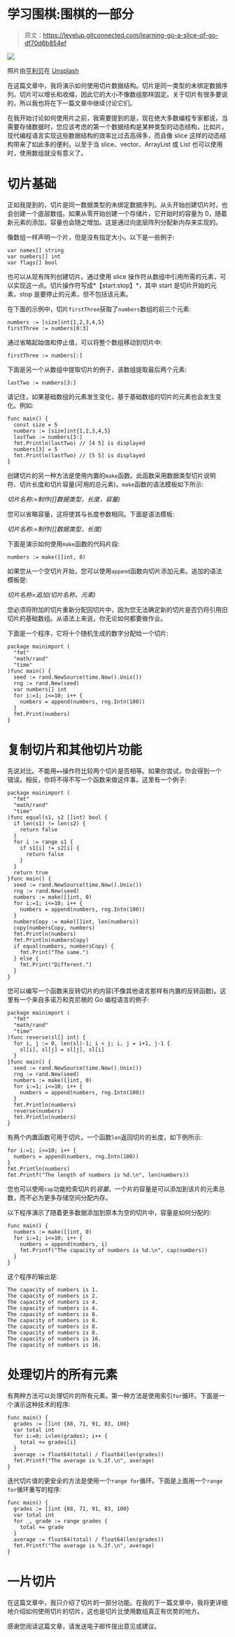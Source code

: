 # 学习围棋:围棋的一部分

> 原文：<https://levelup.gitconnected.com/learning-go-a-slice-of-go-df70d6b854ef>

![](img/311f1a6ba8111c9b73c5b136459c67dc.png)

照片由[亨利贝](https://unsplash.com/@henry_be?utm_source=medium&utm_medium=referral)在 [Unsplash](https://unsplash.com?utm_source=medium&utm_medium=referral)

在这篇文章中，我将演示如何使用切片数据结构。切片是同一类型的未绑定数据序列。切片可以增长和收缩，因此它的大小不像数组那样固定。关于切片有很多要说的，所以我也将在下一篇文章中继续讨论它们。

在我开始讨论如何使用片之前，我需要提到的是，现在绝大多数编程专家都说，当需要存储数据时，您应该考虑的第一个数据结构是某种类型的动态结构，比如片。现代编程语言实现这些数据结构的效率比过去高得多，而且像 slice 这样的动态结构带来了如此多的便利，以至于当 slice、vector、ArrayList 或 List 也可以使用时，使用数组就没有意义了。

# 切片基础

正如我提到的，切片是同一数据类型的未绑定数据序列。从头开始创建切片时，也会创建一个底层数组。如果从零开始创建一个存储片，它开始时的容量为 0，随着新元素的添加，容量也会随之增加。这是通过向底层阵列分配新内存来实现的。

像数组一样声明一个片，但是没有指定大小。以下是一些例子:

```
var names[] string
var numbers[] int
var flags[] bool
```

也可以从现有阵列创建切片。通过使用 slice 操作符从数组中引用所需的元素，可以实现这一点。切片操作符写成*【start:stop】*，其中 start 是切片开始的元素，stop 是要停止的元素，但不包括该元素。

在下面的示例中，切片`firstThree`获取了`numbers`数组的前三个元素:

```
numbers := [size]int{1,2,3,4,5}
firstThree := numbers[0:3]
```

通过省略起始值和停止值，可以将整个数组移动到切片中:

```
firstThree := numbers[:]
```

下面是另一个从数组中提取切片的例子，该数组提取最后两个元素:

```
lastTwo := numbers[3:]
```

请记住，如果基础数组的元素发生变化，基于基础数组的切片的元素也会发生变化。例如:

```
func main() {
  const size = 5
  numbers := [size]int{1,2,3,4,5}
  lastTwo := numbers[3:]
  fmt.Println(lastTwo) // [4 5] is displayed
  numbers[3] = 5
  fmt.Println(lastTwo) // [5 5] is displayed
}
```

创建切片的另一种方法是使用内置的`make`函数。此函数采用数据类型切片说明符、切片长度和切片容量(可用的总元素)。`make`函数的语法模板如下所示:

*切片名称:=制作([]数据类型，长度，容量)*

您可以省略容量，这将使其与长度参数相同。下面是语法模板:

*切片名称:=制作([]数据类型，长度)*

下面是演示如何使用`make`函数的代码片段:

```
numbers := make([]int, 0)
```

如果您从一个空切片开始，您可以使用`append`函数向切片添加元素。追加的语法模板是:

*切片名称=追加(切片名称，元素)*

您必须将附加的切片重新分配回切片中，因为您无法确定新的切片是否仍将引用旧切片的基础数组。从语法上来说，你无论如何都要做作业。

下面是一个程序，它将十个随机生成的数字分配给一个切片:

```
package mainimport (
  "fmt"
  "math/rand"
  "time"
)func main() {
  seed := rand.NewSource(time.Now().Unix())
  rng := rand.New(seed)
  var numbers[] int
  for i:=1; i<=10; i++ {
    numbers = append(numbers, rng.Intn(100))
  }
  fmt.Print(numbers)
}
```

# 复制切片和其他切片功能

先说对比。不能用`==`操作符比较两个切片是否相等。如果你尝试，你会得到一个错误。相反，你将不得不写一个函数来做这件事。这里有一个例子:

```
package mainimport (
  "fmt"
  "math/rand"
  "time"
)func equal(s1, s2 []int) bool {
  if len(s1) != len(s2) {
    return false
  }
  for i := range s1 {
    if s1[i] != s2[i] {
      return false
    }
  }
  return true
}func main() {
  seed := rand.NewSource(time.Now().Unix())
  rng := rand.New(seed)
  numbers := make([]int, 0)
  for i:=1; i<=10; i++ {
    numbers = append(numbers, rng.Intn(100))
  }
  numbersCopy := make([]int, len(numbers))
  copy(numbersCopy, numbers)
  fmt.Println(numbers)
  fmt.Println(numbersCopy)
  if equal(numbers, numbersCopy) {
    fmt.Print("The same.")
  } else {
    fmt.Print("Different.") 
  }
}
```

您可以编写一个函数来反转切片的内容(不像其他语言那样有内置的反转函数)。这里有一个来自多诺万和克尼根的 Go 编程语言的例子:

```
package mainimport (
  "fmt"
  "math/rand"
  "time"
)func reverse(sl[] int) {
  for i, j := 0, len(sl)-1; i < j; i, j = i+1, j-1 {
    sl[i], sl[j] = sl[j], sl[i]
  }
}func main() {
  seed := rand.NewSource(time.Now().Unix())
  rng := rand.New(seed)
  numbers := make([]int, 0)
  for i:=1; i<=10; i++ {
    numbers = append(numbers, rng.Intn(100))
  }
  fmt.Println(numbers)
  reverse(numbers)
  fmt.Println(numbers)
}
```

有两个内置函数可用于切片。一个函数`len`返回切片的长度，如下例所示:

```
for i:=1; i<=10; i++ {
  numbers = append(numbers, rng.Intn(100))
}
fmt.Println(numbers)
fmt.Printf("The length of numbers is %d.\n", len(numbers))
```

您也可以使用`cap`功能检索切片的*容量*。一个片的容量是可以添加到该片的元素总数，而不必为更多存储空间分配内存。

以下程序演示了随着更多数据添加到原本为空的切片中，容量是如何分配的:

```
func main() {
  numbers := make([]int, 0)
  for i:=1; i<=10; i++ {
    numbers = append(numbers, i)
    fmt.Printf("The capacity of numbers is %d.\n", cap(numbers))
  }
}
```

这个程序的输出是:

```
The capacity of numbers is 1.
The capacity of numbers is 2.
The capacity of numbers is 4.
The capacity of numbers is 4.
The capacity of numbers is 8.
The capacity of numbers is 8.
The capacity of numbers is 8.
The capacity of numbers is 8.
The capacity of numbers is 16.
The capacity of numbers is 16.
```

# 处理切片的所有元素

有两种方法可以处理切片的所有元素。第一种方法是使用索引`for`循环。下面是一个演示这种技术的程序:

```
func main() {
  grades := []int {88, 71, 91, 83, 100}
  var total int
  for i:=0; i<len(grades); i++ {
    total += grades[i] 
  }
  average := float64(total) / float64(len(grades))
  fmt.Printf("The average is %.2f.\n", average)
}
```

迭代切片值的更安全的方法是使用一个`range for`循环。下面是上面用一个`range for`循环重写的程序:

```
func main() {
  grades := []int {88, 71, 91, 83, 100}
  var total int
  for _, grade := range grades {
    total += grade
  }
  average := float64(total) / float64(len(grades))
  fmt.Printf("The average is %.2f.\n", average)
}
```

# 一片切片

在这篇文章中，我只介绍了切片的一部分功能。在我的下一篇文章中，我将更详细地介绍如何使用切片的切片，这也是切片比使用数组真正有优势的地方。

感谢您阅读这篇文章，请发送电子邮件提出意见或建议。